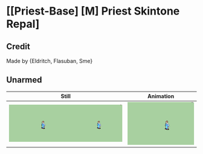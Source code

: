 # [\[Priest-Base\] \[M\] Priest Skintone Repal]

## Credit

Made by {Eldritch, Flasuban, Sme}
	
## Unarmed

| Still | Animation |
| :---: | :-------: |
| ![Unarmed still](./Unarmed_000.png) | ![Unarmed animation](./Unarmed.gif) |
